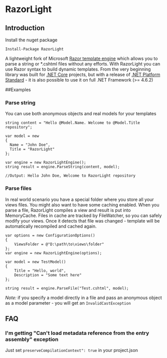 # RazorLight

## Introduction
Install the nuget package

	Install-Package RazorLight


A lightweight fork of Microsoft [Razor template engine](https://github.com/aspnet/Razor) which allows you to parse a string or *.cshtml files without any efforts. With RazorLight you can use Razor syntax to build dynamic templates. From the very beginning library was built for [.NET Core](https://dotnet.github.io/) projects, but with a release of [.NET Platform Standard](https://github.com/dotnet/corefx/blob/master/Documentation/architecture/net-platform-standard.md) - it is also possible to use it on full .NET Framework (>= 4.6.2)


##Examples

### Parse string
You can use both anonymous objects and real models for your templates
```Csharp
string content = "Hello @Model.Name. Welcome to @Model.Title repository";

var model = new
{
  Name = "John Doe",
  Title = "RazorLight"
};

var engine = new RazorLightEngine();
string result = engine.ParseString(content, model);

//Output: Hello John Doe, Welcome to RazorLight repository
```
### Parse files
In real world scenario you have a special folder where you store all your views files. You might also want to have some caching enabled. When you parse a file, RazorLight compiles a view and result is put into MemoryCache. Files in cache are tracked by FileWatcher, so you can safely modify your views. Once it detects that file was changed - template will be automatically recompiled and cached again.

```Csharp
var options = new ConfigurationOptions()
{
	ViewsFolder = @"D:\path\to\views\folder"
};
var engine = new RazorLightEngine(options);

var model = new TestModel()
{
	Title = "Hello, world",
	Description = "Some text here"
};

string result = engine.ParseFile("Test.cshtml", model);

```
*Note:* if you specify a model directly in a file and pass an anonymous object as a model parameter - you will get an ```InvalidCastException```

## FAQ
### I'm getting "Can't load metadata reference from the entry assembly" exception
Just set ```preserveCompilationContext": true``` in your project.json
